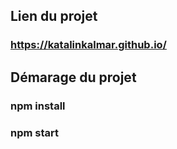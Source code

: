 ## Lien du projet
### https://katalinkalmar.github.io/

## Démarage du projet

### npm install

### npm start
